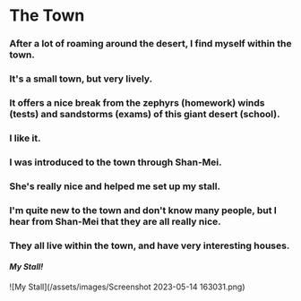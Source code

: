 <head>
  <title>The Town</title>
</head>

# The Town  
### After a lot of roaming around the desert, I find myself within the town.  
### It's a small town, but very lively.  

### It offers a nice break from the zephyrs (homework) winds (tests) and sandstorms (exams) of this giant desert (school).  

### I like it.  

### I was introduced to the town through Shan-Mei.  

### She's really nice and helped me set up my stall.  

### I'm quite new to the town and don't know many people, but I hear from Shan-Mei that they are all really nice.  

### They all live within the town, and have very interesting houses.  

#### *My Stall!*  
![My Stall](/assets/images/Screenshot 2023-05-14 163031.png)
